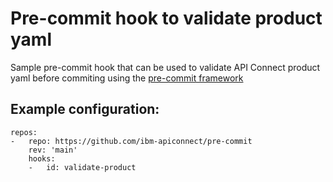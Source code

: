 # Pre-commit hook to validate product yaml

Sample pre-commit hook that can be used to validate API Connect product yaml before commiting using the [pre-commit framework](https://pre-commit.com/)

## Example configuration:

    repos:
    -   repo: https://github.com/ibm-apiconnect/pre-commit
        rev: 'main'
        hooks:
        -   id: validate-product
